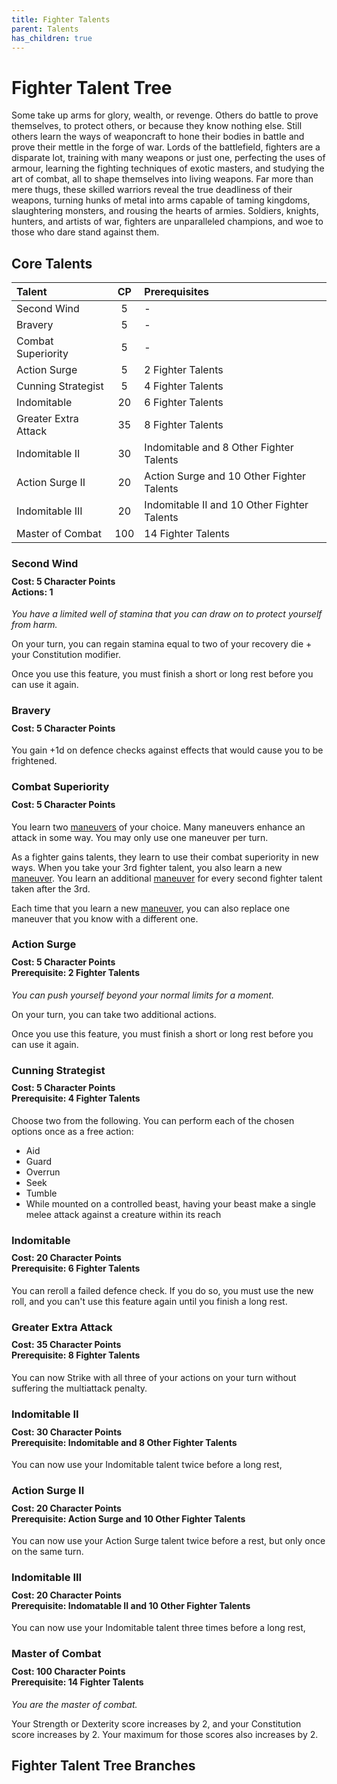 ```yaml
---
title: Fighter Talents
parent: Talents
has_children: true
---
```


# Fighter Talent Tree
Some take up arms for glory, wealth, or revenge. Others do battle to prove themselves, to protect others, or because they know nothing else. Still others learn the ways of weaponcraft to hone their bodies in battle and prove their mettle in the forge of war. Lords of the battlefield, fighters are a disparate lot, training with many weapons or just one, perfecting the uses of armour, learning the fighting techniques of exotic masters, and studying the art of combat, all to shape themselves into living weapons. Far more than mere thugs, these skilled warriors reveal the true deadliness of their weapons, turning hunks of metal into arms capable of taming kingdoms, slaughtering monsters, and rousing the hearts of armies. Soldiers, knights, hunters, and artists of war, fighters are unparalleled champions, and woe to those who dare stand against them.

## Core Talents

| Talent | CP | Prerequisites |
|:-------|:--:|:--------------|
| Second Wind | 5 | - |
| Bravery | 5 | - |
| Combat Superiority | 5 | - |
| Action Surge | 5 | 2 Fighter Talents |
| Cunning Strategist | 5 | 4 Fighter Talents |
| Indomitable | 20 | 6 Fighter Talents |
| Greater Extra Attack | 35 | 8 Fighter Talents |
| Indomitable II | 30 | Indomitable and 8 Other Fighter Talents |
| Action Surge II | 20 | Action Surge and 10 Other Fighter Talents |
| Indomitable III | 20 | Indomitable II and 10 Other Fighter Talents |
| Master of Combat | 100 | 14 Fighter Talents |

### Second Wind

<div style="margin-top:-10px;"></div>

#### **Cost:** 5 Character Points<br>**Actions:** 1
*You have a limited well of stamina that you can draw on to protect yourself from harm.*

On your turn, you can regain stamina equal to two of your recovery die + your Constitution modifier.

Once you use this feature, you must finish a short or long rest before you can use it again.

### Bravery

<div style="margin-top:-10px;"></div>

#### **Cost:** 5 Character Points
You gain +1d on defence checks against effects that would cause you to be frightened.

### Combat Superiority

<div style="margin-top:-10px;"></div>

#### **Cost:** 5 Character Points
You learn two [maneuvers](https://stormchaserroleplaying.com/stormchaserRPG/Talents/Fighter/Maneuvers/) of your choice. Many maneuvers enhance an attack in some way. You may only use one maneuver per turn.

As a fighter gains talents, they learn to use their combat superiority in new ways. When you take your 3rd fighter talent, you also learn a new [maneuver](https://stormchaserroleplaying.com/stormchaserRPG/Talents/Fighter/Maneuvers/). You learn an additional [maneuver](https://stormchaserroleplaying.com/stormchaserRPG/Talents/Fighter/Maneuvers/) for every second fighter talent taken after the 3rd.

Each time that you learn a new [maneuver](https://stormchaserroleplaying.com/stormchaserRPG/Talents/Fighter/Maneuvers/), you can also replace one maneuver that you know with a different one.

### Action Surge 

<div style="margin-top:-10px;"></div>

#### **Cost:** 5 Character Points<br>**Prerequisite:** 2 Fighter Talents
*You can push yourself beyond your normal limits for a moment.*

On your turn, you can take two additional actions.

Once you use this feature, you must finish a short or long rest before you can use it again. 

### Cunning Strategist

<div style="margin-top:-10px;"></div>

#### **Cost:** 5 Character Points<br>**Prerequisite:** 4 Fighter Talents
Choose two from the following. You can perform each of the chosen options once as a free action:
- Aid
- Guard
- Overrun
- Seek
- Tumble
- While mounted on a controlled beast, having your beast make a single melee attack against a creature within its reach

### Indomitable

<div style="margin-top:-10px;"></div>

#### **Cost:** 20 Character Points<br>**Prerequisite:** 6 Fighter Talents
You can reroll a failed defence check. If you do so, you must use the new roll, and you can't use this feature again until you finish a long rest.

### Greater Extra Attack

<div style="margin-top:-10px;"></div>

#### **Cost:** 35 Character Points<br>**Prerequisite:** 8 Fighter Talents
You can now Strike with all three of your actions on your turn without suffering the multiattack penalty.

### Indomitable II

<div style="margin-top:-10px;"></div>

#### **Cost:** 30 Character Points<br>**Prerequisite:** Indomitable and 8 Other Fighter Talents
You can now use your Indomitable talent twice before a long rest,

### Action Surge II

<div style="margin-top:-10px;"></div>

#### **Cost:** 20 Character Points<br>**Prerequisite:** Action Surge and 10 Other Fighter Talents
You can now use your Action Surge talent twice before a rest, but only once on the same turn.

### Indomitable III

<div style="margin-top:-10px;"></div>

#### **Cost:** 20 Character Points<br>**Prerequisite:** Indomatable II and 10 Other Fighter Talents
You can now use your Indomitable talent three times before a long rest,

### Master of Combat

<div style="margin-top:-10px;"></div>

#### **Cost:** 100 Character Points<br>**Prerequisite:** 14 Fighter Talents
*You are the master of combat.*

Your Strength or Dexterity score increases by 2, and your Constitution score increases by 2. Your maximum for those scores also increases by 2.

## Fighter Talent Tree Branches
